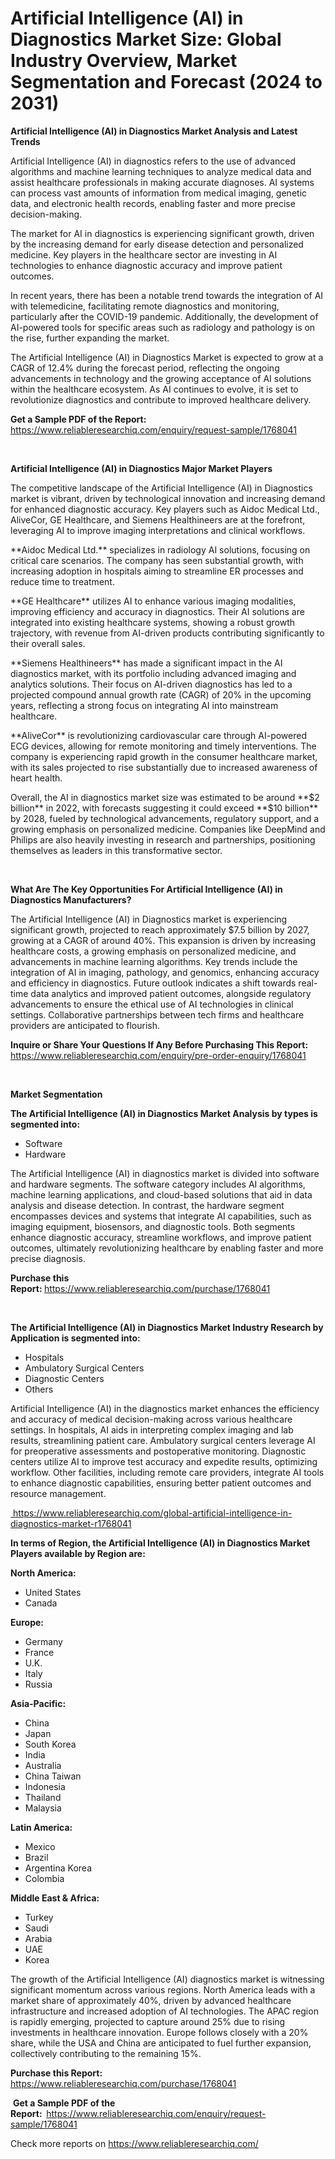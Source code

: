 <p><h1>Artificial Intelligence (AI) in Diagnostics Market Size: Global Industry Overview, Market Segmentation and Forecast (2024 to 2031)</h1></p><p><strong>Artificial Intelligence (AI) in Diagnostics Market Analysis and Latest Trends</strong></p>
<p><p>Artificial Intelligence (AI) in diagnostics refers to the use of advanced algorithms and machine learning techniques to analyze medical data and assist healthcare professionals in making accurate diagnoses. AI systems can process vast amounts of information from medical imaging, genetic data, and electronic health records, enabling faster and more precise decision-making. </p><p>The market for AI in diagnostics is experiencing significant growth, driven by the increasing demand for early disease detection and personalized medicine. Key players in the healthcare sector are investing in AI technologies to enhance diagnostic accuracy and improve patient outcomes. </p><p>In recent years, there has been a notable trend towards the integration of AI with telemedicine, facilitating remote diagnostics and monitoring, particularly after the COVID-19 pandemic. Additionally, the development of AI-powered tools for specific areas such as radiology and pathology is on the rise, further expanding the market.</p><p>The Artificial Intelligence (AI) in Diagnostics Market is expected to grow at a CAGR of 12.4% during the forecast period, reflecting the ongoing advancements in technology and the growing acceptance of AI solutions within the healthcare ecosystem. As AI continues to evolve, it is set to revolutionize diagnostics and contribute to improved healthcare delivery.</p></p>
<p><strong>Get a Sample PDF of the Report:&nbsp;</strong> <a href="https://www.reliableresearchiq.com/enquiry/request-sample/1768041?utm_campaign=1837&utm_medium=2&utm_source=Github&utm_content=ia&utm_term=27122024&utm_id=artificial-intelligence-ai-in-diagnostics">https://www.reliableresearchiq.com/enquiry/request-sample/1768041</a></p>
<p>&nbsp;</p>
<p><strong>Artificial Intelligence (AI) in Diagnostics Major Market Players</strong></p>
<p><p>The competitive landscape of the Artificial Intelligence (AI) in Diagnostics market is vibrant, driven by technological innovation and increasing demand for enhanced diagnostic accuracy. Key players such as Aidoc Medical Ltd., AliveCor, GE Healthcare, and Siemens Healthineers are at the forefront, leveraging AI to improve imaging interpretations and clinical workflows.</p><p>**Aidoc Medical Ltd.** specializes in radiology AI solutions, focusing on critical care scenarios. The company has seen substantial growth, with increasing adoption in hospitals aiming to streamline ER processes and reduce time to treatment.</p><p>**GE Healthcare** utilizes AI to enhance various imaging modalities, improving efficiency and accuracy in diagnostics. Their AI solutions are integrated into existing healthcare systems, showing a robust growth trajectory, with revenue from AI-driven products contributing significantly to their overall sales.</p><p>**Siemens Healthineers** has made a significant impact in the AI diagnostics market, with its portfolio including advanced imaging and analytics solutions. Their focus on AI-driven diagnostics has led to a projected compound annual growth rate (CAGR) of 20% in the upcoming years, reflecting a strong focus on integrating AI into mainstream healthcare.</p><p>**AliveCor** is revolutionizing cardiovascular care through AI-powered ECG devices, allowing for remote monitoring and timely interventions. The company is experiencing rapid growth in the consumer healthcare market, with its sales projected to rise substantially due to increased awareness of heart health.</p><p>Overall, the AI in diagnostics market size was estimated to be around **$2 billion** in 2022, with forecasts suggesting it could exceed **$10 billion** by 2028, fueled by technological advancements, regulatory support, and a growing emphasis on personalized medicine. Companies like DeepMind and Philips are also heavily investing in research and partnerships, positioning themselves as leaders in this transformative sector.</p></p>
<p>&nbsp;</p>
<p><strong>What Are The Key Opportunities For Artificial Intelligence (AI) in Diagnostics Manufacturers?</strong></p>
<p><p>The Artificial Intelligence (AI) in Diagnostics market is experiencing significant growth, projected to reach approximately $7.5 billion by 2027, growing at a CAGR of around 40%. This expansion is driven by increasing healthcare costs, a growing emphasis on personalized medicine, and advancements in machine learning algorithms. Key trends include the integration of AI in imaging, pathology, and genomics, enhancing accuracy and efficiency in diagnostics. Future outlook indicates a shift towards real-time data analytics and improved patient outcomes, alongside regulatory advancements to ensure the ethical use of AI technologies in clinical settings. Collaborative partnerships between tech firms and healthcare providers are anticipated to flourish.</p></p>
<p><strong>Inquire or Share Your Questions If Any Before Purchasing This Report:</strong> <a href="https://www.reliableresearchiq.com/enquiry/pre-order-enquiry/1768041?utm_campaign=1837&utm_medium=2&utm_source=Github&utm_content=ia&utm_term=27122024&utm_id=artificial-intelligence-ai-in-diagnostics">https://www.reliableresearchiq.com/enquiry/pre-order-enquiry/1768041</a></p>
<p>&nbsp;</p>
<p><strong>Market Segmentation</strong></p>
<p><strong>The Artificial Intelligence (AI) in Diagnostics Market Analysis by types is segmented into:</strong></p>
<p><ul><li>Software</li><li>Hardware</li></ul></p>
<p><p>The Artificial Intelligence (AI) in diagnostics market is divided into software and hardware segments. The software category includes AI algorithms, machine learning applications, and cloud-based solutions that aid in data analysis and disease detection. In contrast, the hardware segment encompasses devices and systems that integrate AI capabilities, such as imaging equipment, biosensors, and diagnostic tools. Both segments enhance diagnostic accuracy, streamline workflows, and improve patient outcomes, ultimately revolutionizing healthcare by enabling faster and more precise diagnosis.</p></p>
<p><strong>Purchase this Report:&nbsp;</strong><a href="https://www.reliableresearchiq.com/purchase/1768041?utm_campaign=1837&utm_medium=2&utm_source=Github&utm_content=ia&utm_term=27122024&utm_id=artificial-intelligence-ai-in-diagnostics">https://www.reliableresearchiq.com/purchase/1768041</a></p>
<p>&nbsp;</p>
<p><strong>The Artificial Intelligence (AI) in Diagnostics Market Industry Research by Application is segmented into:</strong></p>
<p><ul><li>Hospitals</li><li>Ambulatory Surgical Centers</li><li>Diagnostic Centers</li><li>Others</li></ul></p>
<p><p>Artificial Intelligence (AI) in the diagnostics market enhances the efficiency and accuracy of medical decision-making across various healthcare settings. In hospitals, AI aids in interpreting complex imaging and lab results, streamlining patient care. Ambulatory surgical centers leverage AI for preoperative assessments and postoperative monitoring. Diagnostic centers utilize AI to improve test accuracy and expedite results, optimizing workflow. Other facilities, including remote care providers, integrate AI tools to enhance diagnostic capabilities, ensuring better patient outcomes and resource management.</p></p>
<p><a href="https://www.reliableresearchiq.com/global-artificial-intelligence-in-diagnostics-market-r1768041?utm_campaign=1837&utm_medium=2&utm_source=Github&utm_content=ia&utm_term=27122024&utm_id=artificial-intelligence-ai-in-diagnostics">&nbsp;https://www.reliableresearchiq.com/global-artificial-intelligence-in-diagnostics-market-r1768041</a></p>
<p><strong>In terms of Region, the Artificial Intelligence (AI) in Diagnostics Market Players available by Region are:</strong></p>
<p>
    <p> <strong> North America: </strong>
        <ul>
            <li>United States</li>
            <li>Canada</li>
        </ul>
        </p> 
    <p> <strong> Europe: </strong>
        <ul>
            <li>Germany</li>
            <li>France</li>
            <li>U.K.</li>
            <li>Italy</li>
            <li>Russia</li>
        </ul>
        </p> 
    <p> <strong> Asia-Pacific: </strong>
        <ul>
            <li>China</li>
            <li>Japan</li>
            <li>South Korea</li>
            <li>India</li>
            <li>Australia</li>
            <li>China Taiwan</li>
            <li>Indonesia</li>
            <li>Thailand</li>
            <li>Malaysia</li>
        </ul>
        </p> 
    <p> <strong> Latin America: </strong>
        <ul>
            <li>Mexico</li>
            <li>Brazil</li>
            <li>Argentina Korea</li>
            <li>Colombia</li>
        </ul>
        </p> 
    <p> <strong> Middle East & Africa: </strong>
        <ul>
            <li>Turkey</li>
            <li>Saudi</li>
            <li>Arabia</li>
            <li>UAE</li>
            <li>Korea</li>
        </ul>
    </p>
    </p>
<p><p>The growth of the Artificial Intelligence (AI) diagnostics market is witnessing significant momentum across various regions. North America leads with a market share of approximately 40%, driven by advanced healthcare infrastructure and increased adoption of AI technologies. The APAC region is rapidly emerging, projected to capture around 25% due to rising investments in healthcare innovation. Europe follows closely with a 20% share, while the USA and China are anticipated to fuel further expansion, collectively contributing to the remaining 15%.</p></p>
<p><strong>Purchase this Report: </strong><a href="https://www.reliableresearchiq.com/purchase/1768041?utm_campaign=1837&utm_medium=2&utm_source=Github&utm_content=ia&utm_term=27122024&utm_id=artificial-intelligence-ai-in-diagnostics">https://www.reliableresearchiq.com/purchase/1768041</a></p>
<p>&nbsp;<strong>Get a Sample PDF of the Report:&nbsp;&nbsp;</strong><a href="https://www.reliableresearchiq.com/enquiry/request-sample/1768041?utm_campaign=1837&utm_medium=2&utm_source=Github&utm_content=ia&utm_term=27122024&utm_id=artificial-intelligence-ai-in-diagnostics">https://www.reliableresearchiq.com/enquiry/request-sample/1768041</a></p>
<p><strong></strong></p>
<p>Check more reports on <a href="https://www.reliableresearchiq.com/?utm_campaign=1837&utm_medium=2&utm_source=Github&utm_content=ia&utm_term=27122024&utm_id=artificial-intelligence-ai-in-diagnostics">https://www.reliableresearchiq.com/</a></p>